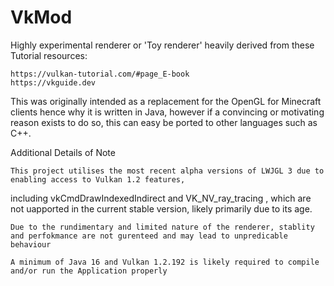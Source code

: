 # VkMod

Highly experimental renderer or 'Toy renderer' heavily derived from these Tutorial resources:

    https://vulkan-tutorial.com/#page_E-book
    https://vkguide.dev

This was originally intended as a replacement for the OpenGL for Minecraft clients hence why it is written in Java, however if a convincing or motivating reason exists to do so, this can easy be ported to other languages such as C++.


Additional Details of Note 

	This project utilises the most recent alpha versions of LWJGL 3 due to enabling access to Vulkan 1.2 features, 
  including vkCmdDrawIndexedIndirect and VK_NV_ray_tracing , which are not uapported in the current stable version, likely primarily due to its age.


	Due to the rundimentary and limited nature of the renderer, stablity and perfokmance are not gurenteed and may lead to unpredicable behaviour 
	
	A minimum of Java 16 and Vulkan 1.2.192 is likely required to compile and/or run the Application properly
